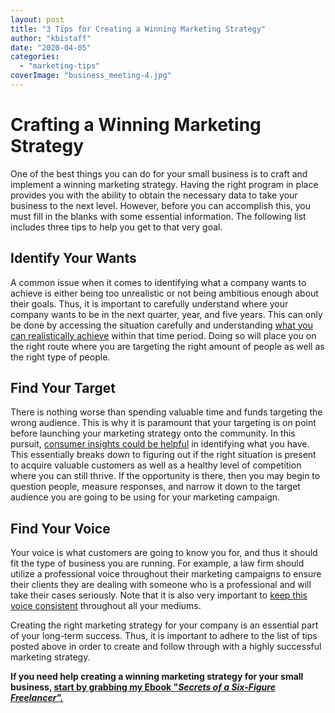```yaml
---
layout: post
title: "3 Tips for Creating a Winning Marketing Strategy"
author: "kbistaff"
date: "2020-04-05"
categories: 
  - "marketing-tips"
coverImage: "business_meeting-4.jpg"
---
```


# Crafting a Winning Marketing Strategy

One of the best things you can do for your small business is to craft and implement a winning marketing strategy. Having the right program in place provides you with the ability to obtain the necessary data to take your business to the next level. However, before you can accomplish this, you must fill in the blanks with some essential information. The following list includes three tips to help you get to that very goal.

## Identify Your Wants

A common issue when it comes to identifying what a company wants to achieve is either being too unrealistic or not being ambitious enough about their goals. Thus, it is important to carefully understand where your company wants to be in the next quarter, year, and five years. This can only be done by accessing the situation carefully and understanding [what you can realistically achieve](https://kochcomm.com/insights/5-key-steps-setting-realistic-marketing-goals/) within that time period. Doing so will place you on the right route where you are targeting the right amount of people as well as the right type of people.

## Find Your Target

There is nothing worse than spending valuable time and funds targeting the wrong audience. This is why it is paramount that your targeting is on point before launching your marketing strategy onto the community. In this pursuit, [consumer insights could be helpful](https://www.podium.com/resources/consumer-insights/) in identifying what you have. This essentially breaks down to figuring out if the right situation is present to acquire valuable customers as well as a healthy level of competition where you can still thrive. If the opportunity is there, then you may begin to question people, measure responses, and narrow it down to the target audience you are going to be using for your marketing campaign.

## Find Your Voice

Your voice is what customers are going to know you for, and thus it should fit the type of business you are running. For example, a law firm should utilize a professional voice throughout their marketing campaigns to ensure their clients they are dealing with someone who is a professional and will take their cases seriously. Note that it is also very important to [keep this voice consistent](https://turnthepage-onlinemarketing.com/how-to-maintain-a-consistent-brand-voice-for-your-business/) throughout all your mediums.

Creating the right marketing strategy for your company is an essential part of your long-term success. Thus, it is important to adhere to the list of tips posted above in order to create and follow through with a highly successful marketing strategy.

**If you need help creating a winning marketing strategy for your small business, [start by grabbing my Ebook "_Secrets of a Six-Figure Freelancer"._](https://go.katebagoy.com/ebook)**
